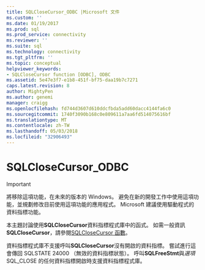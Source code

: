 ```yaml
---
title: SQLCloseCursor_ODBC |Microsoft 文件
ms.custom: ''
ms.date: 01/19/2017
ms.prod: sql
ms.prod_service: connectivity
ms.reviewer: ''
ms.suite: sql
ms.technology: connectivity
ms.tgt_pltfrm: ''
ms.topic: conceptual
helpviewer_keywords:
- SQLCloseCursor function [ODBC], ODBC
ms.assetid: 5e47e3f7-e1b8-451f-bf75-daa19b7c7271
caps.latest.revision: 8
author: MightyPen
ms.author: genemi
manager: craigg
ms.openlocfilehash: fd744d3607d610ddcfbda5add60dacc4144fa6c0
ms.sourcegitcommit: 1740f3090b168c0e809611a7aa6fd514075616bf
ms.translationtype: MT
ms.contentlocale: zh-TW
ms.lasthandoff: 05/03/2018
ms.locfileid: "32906493"
---
```

# <a name="sqlclosecursorodbc"></a>SQLCloseCursor_ODBC
> [!IMPORTANT]  
>  將移除這項功能，在未來的版本的 Windows。 避免在新的開發工作中使用這項功能，並規劃修改目前使用這項功能的應用程式。 Microsoft 建議使用驅動程式的資料指標功能。  
  
 本主題討論使用**SQLCloseCursor**資料指標程式庫中的函式。 如需一般資訊**SQLCloseCursor**，請參閱[SQLCloseCursor 函數](../../../odbc/reference/syntax/sqlclosecursor-function.md)。  
  
 資料指標程式庫不支援呼叫**SQLCloseCursor**沒有開啟的資料指標。 嘗試進行這會傳回 SQLSTATE 24000 （無效的資料指標狀態）。 呼叫**SQLFreeStmt**與*選項*SQL_CLOSE 的任何資料指標開啟時支援資料指標程式庫。
